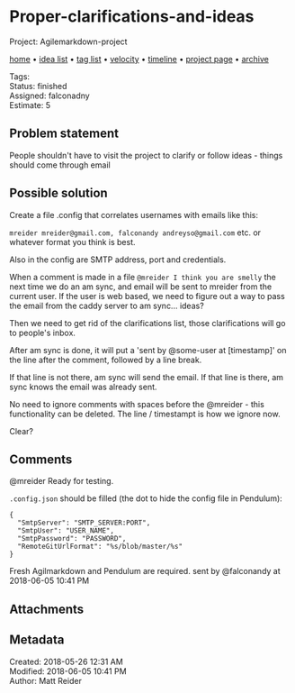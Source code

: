 # Proper-clarifications-and-ideas

Project: Agilemarkdown-project

[home](../index.md) • [idea list](../ideas.md) • [tag list](../tags.md) • [velocity](../velocity.md) • [timeline](../timeline.md) • [project page](../agilemarkdown-project.md) • [archive](archive.md)

Tags:   
Status: finished  
Assigned: falconadny  
Estimate: 5  

## Problem statement

People shouldn't have to visit the project to clarify or follow ideas - things should come through email

## Possible solution

Create a file .config that correlates usernames with emails like this:

`mreider mreider@gmail.com, falconandy andreyso@gmail.com` etc. or whatever format you think is best.

Also in the config are SMTP address, port and credentials.

When a comment is made in a file `@mreider I think you are smelly` the next time we do an am sync, and email will be sent to mreider from
the current user. If the user is web based, we need to figure out a way to pass the email from the caddy server to am sync... ideas?

Then we need to get rid of the clarifications list, those clarifications will go to people's inbox.

After am sync is done, it will put a 'sent by @some-user at [timestamp]' on the line after the comment, followed by a line break.

If that line is not there, am sync will send the email. If that line is there, am sync knows the email was already sent.

No need to ignore comments with spaces before the @mreider - this functionality can be deleted. The line / timestampt is how we ignore now.

Clear?

## Comments

@mreider Ready for testing.

`.config.json` should be filled (the dot to hide the config file in Pendulum):
```
{
  "SmtpServer": "SMTP_SERVER:PORT",
  "SmtpUser": "USER_NAME",
  "SmtpPassword": "PASSWORD",
  "RemoteGitUrlFormat": "%s/blob/master/%s"
}
```

Fresh Agilmarkdown and Pendulum are required.
sent by @falconandy at 2018-06-05 10:41 PM


## Attachments

## Metadata

Created: 2018-05-26 12:31 AM  
Modified: 2018-06-05 10:41 PM  
Author: Matt Reider  
